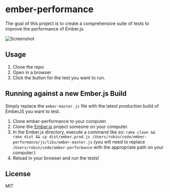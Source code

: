 ember-performance
=================

The goal of this project is to create a comprehensive suite of tests to improve
the performance of Ember.js.

![Screenshot](http://i.imgur.com/E4R4iMy.png)

## Usage

1. Clone the repo
2. Open in a browser
3. Click the button for the test you want to run.


## Running against a new Ember.js Build

Simply replace the `ember-master.js` file with the latest *production* build of EmberJS
you want to test.

1. Clone ember-performance to your computer.
2. Clone the [Ember.js](https://github.com/emberjs/ember.js) project someone on your computer.
3. In the Ember.js directory, execute a command like so: `rake clean && rake dist && cp dist/ember.prod.js /Users/robin/code/ember-performance/js/libs/ember-master.js` (you will need to replace `/Users/robin/code/ember-performance` with the appropriate path on your computer.)
4. Reload in your browser and run the tests!


## License

MIT
